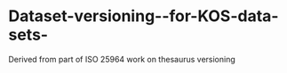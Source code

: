 Dataset-versioning--for-KOS-data-sets-
======================================

Derived from part of ISO 25964 work on thesaurus versioning
